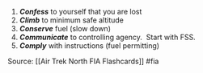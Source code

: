 1.  **_Confess_** to yourself that you are lost
2.  **_Climb_** to minimum safe altitude
3.  **_Conserve_** fuel (slow down)
4.  **_Communicate_** to controlling agency.  Start with FSS.
5.  **_Comply_** with instructions (fuel permitting)



Source: [[Air Trek North FIA Flashcards]] #fia

